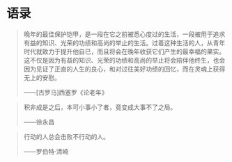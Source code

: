 # 语录

> 晚年的最佳保护铠甲，是一段在它之前被悉心度过的生活，一段被用于追求有益的知识、光荣的功绩和高尚的举止的生活。过着这种生活的人，从青年时代就致力于提升他自已，而且将会在晚年收获它们产生的最幸福的果实。这不仅是因为有益的知识、光荣的功绩和高尚的举止将会陪伴他终生，也会因为见证了正直的人生的良心，和对过往美好功绩的回忆，而在灵魂上获得无上的安慰。
> 
> ——[古罗马]西塞罗《论老年》

> 积非成是之后，本可小事小了者，竟变成大事不了之局。
>
> ——徐永昌

> 行动的人总会击败不行动的人。
>
> ——罗伯特·清崎

